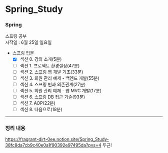 # Spring_Study
### Spring
스프링 공부<br>
시작일 : 6월 25일 일요일

* 스프링 입문
    - [x] 섹션 0. 강의 소개(5분)
    - [ ] 섹션 1. 프로젝트 환경설정(47분)
    - [ ] 섹션 2. 스프링 웹 개발 기초(33분)
    - [ ] 섹션 3. 회원 관리 예제 - 백엔드 개발(55분)
    - [ ] 섹션 4. 스프링 빈과 의존관계(27분)
    - [ ] 섹션 5. 회원 관리 예제 - 웹 MVC 개발(17분)
    - [ ] 섹션 6. 스프링 DB 접근 기술(93분)
    - [ ] 섹션 7. AOP(22분)
    - [ ] 섹션 8. 다음으로(18분)

---

### 정리 내용
https://fragrant-dirt-0ee.notion.site/Spring_Study-38fc8da7cb9c40e0a1f90392e97495da?pvs=4
두근!